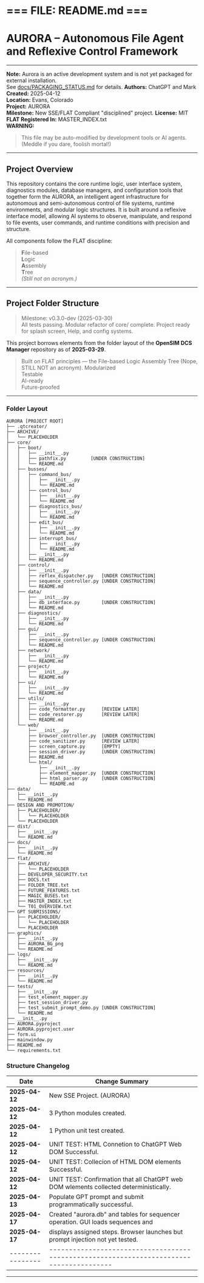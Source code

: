 #   === FILE: README.md ===

# AURORA – Autonomous File Agent and Reflexive Control Framework

---
**Note:** Aurora is an active development system and is not yet packaged for external installation.  
See [docs/PACKAGING_STATUS.md](docs/PACKAGING_STATUS.md) for details.
**Authors:** ChatGPT and Mark  
**Created:** 2025-04-12  
**Location:** Evans, Colorado  
**Project:** AURORA  
**Milestone:** New SSE/FLAT Compliant "disciplined" project. 
**License:** MIT  
**FLAT Registered In:** MASTER_INDEX.txt  
**WARNING:**  
> This file may be auto-modified by development tools or AI agents.  
> (Meddle if you dare, foolish mortal!)

---

## Project Overview

This repository contains the core runtime logic, user interface system, diagnostics modules, database managers, and configuration tools that together form the AURORA, an intelligent agent infrastructure for autonomous and semi-autonomous control of file systems, runtime environments, and modular logic structures. It is built around a reflexive interface model, allowing AI systems to observe, manipulate, and respond to file events, user commands, and runtime conditions with precision and structure.

All components follow the FLAT discipline:  
> **F**ile-based  
> **L**ogic  
> **A**ssembly  
> **T**ree  
> *(Still not an acronym.)*

---
## Project Folder Structure

> Milestone: v0.3.0-dev (2025-03-30)  
All tests passing. Modular refactor of core/ complete. Project ready for splash screen, Help, and config systems.

This project borrows elements from the folder layout of the **OpenSIM DCS Manager** repository as of **2025-03-29**.

> Built on FLAT principles — the File-based Logic Assembly Tree (Nope, STILL NOT an acronym). 
> Modularized  
> Testable  
> AI-ready  
> Future-proofed  

---

### Folder Layout

```plaintext
AURORA [PROJECT ROOT]
├── .qtcreator/
├── ARCHIVE/
│   └── PLACEHOLDER
├── core/
│   ├── boot/
│   │   ├── __init__.py
│   │   ├── pathfix.py         [UNDER CONSTRUCTION]
│   │   └── README.md
│   ├── busses/
│   │   ├── command_bus/
│   │   │   ├── __init__.py
│   │   │   └── README.md
│   │   ├── control_bus/
│   │   │   ├── __init__.py
│   │   │   └── README.md
│   │   ├── diagnostics_bus/
│   │   │   ├── __init__.py
│   │   │   └── README.md
│   │   ├── edit_bus/
│   │   │   ├── __init__.py
│   │   │   └── README.md
│   │   ├── interrupt_bus/
│   │   │   ├── __init__.py
│   │   │   └── README.md
│   │   ├── __init__.py
│   │   └── README.md
│   ├── control/
│   │   ├── __init__.py
│   │   ├── reflex_dispatcher.py   [UNDER CONSTRUCTION]
│   │   ├── sequence_controller.py [UNDER CONSTRUCTION]
│   │   └── README.md
│   ├── data/
│   │   ├── __init__.py
│   │   ├── db_interface.py        [UNDER CONSTRUCTION]
│   │   └── README.md
│   ├── diagnostics/
│   │   ├── __init__.py
│   │   └── README.md
│   ├── gui/
│   │   ├── __init__.py
│   │   ├── sequence_controller.py [UNDER CONSTRUCTION]
│   │   └── README.md
│   ├── network/
│   │   ├── __init__.py
│   │   └── README.md
│   ├── project/
│   │   ├── __init__.py
│   │   └── README.md
│   ├── ui/
│   │   ├── __init__.py
│   │   └── README.md
│   ├── utils/
│   │   ├── __init__.py
│   │   ├── code_formatter.py      [REVIEW LATER]
│   │   ├── code_restorer.py       [REVIEW LATER]
│   │   └── README.md
│   └── web/
│       ├── __init__.py
│       ├── browser_controller.py  [UNDER CONSTRUCTION]
│       ├── code_sanitizer.py      [REVIEW LATER]
│       ├── screen_capture.py      [EMPTY]
│       ├── session_driver.py      [UNDER CONSTRUCTION]
│       ├── README.md
│       └── html/
│           ├── __init__.py
│           ├── element_mapper.py  [UNDER CONSTRUCTION]
│           ├── html_parser.py     [UNDER CONSTRUCTION]
│           └── README.md
├── data/
│   ├── __init__.py
│   └── README.md
├── DESIGN AND PROMOTION/
│   ├── PLACEHOLDER/
│   │   └── PLACEHOLDER
│   └── PLACEHOLDER
├── dist/
│   ├── __init__.py
│   └── README.md
├── docs/
│   ├── __init__.py
│   └── README.md
├── flat/
│   ├── ARCHIVE/
│   │   └── PLACEHOLDER
│   ├── DEVELOPER_SECURITY.txt
│   ├── DOCS.txt
│   ├── FOLDER_TREE.txt
│   ├── FUTURE_FEATURES.txt
│   ├── MAGIC_BUSES.txt
│   ├── MASTER_INDEX.txt
│   └── T01_OVERVIEW.txt
├── GPT SUBMISSIONS/
│   ├── PLACEHOLDER/
│   │   └── PLACEHOLDER
│   └── PLACEHOLDER
├── graphics/
│   ├── __init__.py
│   ├── AURORA_BG_png
│   └── README.md
├── logs/
│   ├── __init__.py
│   └── README.md
├── resources/
│   ├── __init__.py
│   └── README.md
├── tests/
│   ├── __init__.py
│   ├── test_element_mapper.py
│   ├── test_session_driver.py
│   ├── test_submit_prompt_demo.py [UNDER CONSTRUCTION]
│   └── README.md
├── __init__.py
├── AURORA.pyproject
├── AURORA.pyproject.user
├── form.ui
├── mainwindow.py
├── README.md
└── requirements.txt
```

### Structure Changelog

| Date           |                                  Change Summary                                        |
|----------------|----------------------------------------------------------------------------------------|
| **2025-04-12** | New SSE Project. (AURORA)                                                              |
| **2025-04-12** | 3 Python modules created.                                                              |
| **2025-04-12** | 1 Python unit test created.                                                            |
| **2025-04-12** | UNIT TEST: HTML Connetion to ChatGPT Web DOM Successful.                               |
| **2025-04-12** | UNIT TEST: Collecion of HTML DOM elements Successful.                                  |
| **2025-04-12** | UNIT TEST: Confirmation that all ChatGPT web DOM wlements collected deterministically. |
| **2025-04-13** | Populate GPT prompt and submit programmatically successful.                            |
| **2025-04-17** | Created "aurora.db" and tables for sequencer operation. GUI loads sequences and        |
| **2025-04-17** | displays assigned steps. Browser launches but prompt injection not yet tested.         |
|----------------|----------------------------------------------------------------------------------------|


---
